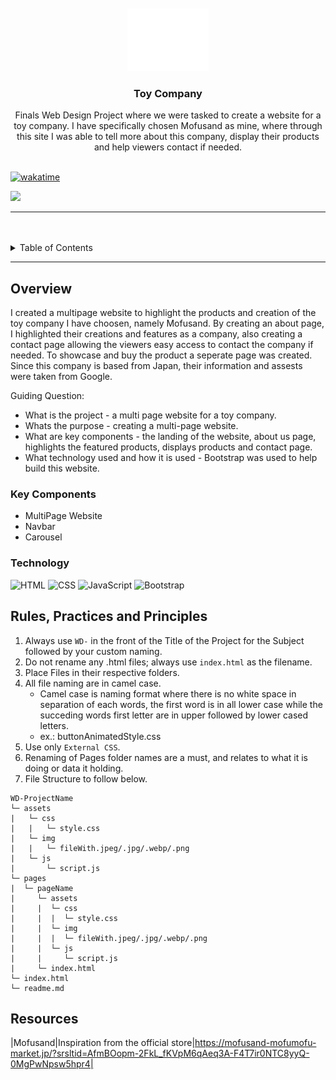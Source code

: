 <a name="readme-top">

<br/>

<br />
<div align="center">
  <a href="https://github.com/zyx-0314/">
  <!-- TODO: If you want to add logo or banner you can add it here -->
    <img src="./assets/img/nyebe_white.png" alt="Nyebe" width="130" height="100">
  </a>
<!-- TODO: Change Title to the name of the title of your Project -->
  <h3 align="center">Toy Company</h3>
</div>
<!-- TODO: Make a short description -->
<div align="center">
  Finals Web Design Project where we were tasked to create a website for a toy company. I have specifically chosen Mofusand as mine, where through this site I was able to tell more about this company, display their products and help viewers contact if needed. 
</div>

<br /> 

[![wakatime](https://wakatime.com/badge/user/f3c8ba5d-3055-4780-a7e7-ca679c759b17/project/5b85efd7-3bf1-4fb1-b729-14a6c409c3bd.svg)](https://wakatime.com/badge/user/f3c8ba5d-3055-4780-a7e7-ca679c759b17/project/5b85efd7-3bf1-4fb1-b729-14a6c409c3bd)

<!-- TODO: Change the zyx-0314 into your github username  -->
<!-- TODO: Change the WD-Template-Project into the same name of your folder -->
![](https://visit-counter.vercel.app/counter.png?page=kiamiese/WD-SEATWORK-TOY-COMPANY)

---

<br /> 
<br />

<!-- TODO: If you want to add more layers for your readme -->
<details>
  <summary>Table of Contents</summary>
  <ol>
    <li>
      <a href="#overview">Overview</a>
      <ol>
        <li>
          <a href="#key-components">Key Components</a>
        </li>
        <li>
          <a href="#technology">Technology</a>
        </li>
      </ol>
    </li>
    <li>
      <a href="#rule,-practices-and-principles">Rules, Practices and Principles</a>
    </li>
    <li>
      <a href="#resources">Resources</a>
    </li>
  </ol>
</details>

---

## Overview

<!-- TODO: To be changed -->
<!-- The following are just sample -->
I created a multipage website to highlight the products and creation of the toy company I have choosen, namely Mofusand. By creating an about page, I highlighted their creations and features as a company, also creating a contact page allowing the viewers easy access to contact the company if needed. To showcase and buy the product a seperate page was created. Since this company is based from Japan, their information and assests were taken from Google.

Guiding Question:
- What is the project - a multi page website for a toy company.
- Whats the purpose - creating a multi-page website.
- What are key components - the landing of the website, about us page, highlights the featured products, displays products and contact page.
- What technology used and how it is used - Bootstrap was used to help build this website.

### Key Components
<!-- TODO: List of Key Components -->
<!-- The following are just sample -->
- MultiPage Website
- Navbar
- Carousel

### Technology
<!-- TODO: List of Technology Used -->
![HTML](https://img.shields.io/badge/HTML-E34F26?style=for-the-badge&logo=html5&logoColor=white)
![CSS](https://img.shields.io/badge/CSS-1572B6?style=for-the-badge&logo=css3&logoColor=white)
![JavaScript](https://img.shields.io/badge/JavaScript-F7DF1E?style=for-the-badge&logo=javascript&logoColor=white)
![Bootstrap](https://img.shields.io/badge/Bootstrap-7952B3?logo=bootstrap&logoColor=fff)

## Rules, Practices and Principles
1. Always use `WD-` in the front of the Title of the Project for the Subject followed by your custom naming.
2. Do not rename any .html files; always use `index.html` as the filename.
3. Place Files in their respective folders.
4. All file naming are in camel case.
   - Camel case is naming format where there is no white space in separation of each words, the first word is in all lower case while the succeding words first letter are in upper followed by lower cased letters.
   - ex.: buttonAnimatedStyle.css
5. Use only `External CSS`.
6. Renaming of Pages folder names are a must, and relates to what it is doing or data it holding.
7. File Structure to follow below.

```
WD-ProjectName
└─ assets
|   └─ css
|   |   └─ style.css
|   └─ img
|   |   └─ fileWith.jpeg/.jpg/.webp/.png
|   └─ js
|       └─ script.js
└─ pages
|  └─ pageName
|     └─ assets
|     |  └─ css
|     |  |  └─ style.css
|     |  └─ img
|     |  |  └─ fileWith.jpeg/.jpg/.webp/.png
|     |  └─ js
|     |     └─ script.js
|     └─ index.html
└─ index.html
└─ readme.md
```

## Resources

<!-- TODO: Add References -->
|Mofusand|Inspiration from the official store|https://mofusand-mofumofu-market.jp/?srsltid=AfmBOopm-2FkL_fKVpM6qAeq3A-F4T7ir0NTC8yyQ-0MgPwNpsw5hpr4|

